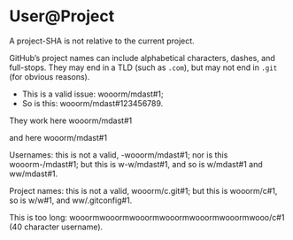 # User@Project

A project-SHA is not relative to the current project.

GitHub’s project names can include alphabetical characters, dashes, and full-stops. They may end in a TLD (such as `.com`), but may not end in `.git` (for obvious reasons).

-   This is a valid issue: wooorm/mdast#1;
-   So is this: wooorm/mdast#123456789.

They work here
wooorm/mdast#1

and here
    wooorm/mdast#1

Usernames: this is not a valid, -wooorm/mdast#1; nor is this wooorm-/mdast#1; but this is w-w/mdast#1, and so is w/mdast#1 and ww/mdast#1.

Project names: this is not a valid, wooorm/c.git#1; but this is wooorm/c#1, so is w/w#1, and ww/.gitconfig#1.

This is too long: wooormwooormwooormwooormwooormwooormwooo/c#1 (40 character username).

